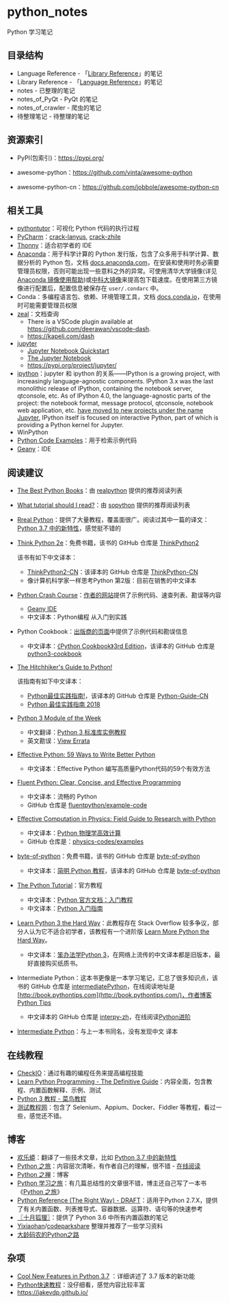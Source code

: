 # python_notes
Python 学习笔记

## 目录结构

- Language Reference - 「[Library Reference](https://docs.python.org/3.7/library/index.html)」的笔记
- Library Reference - 「[Language Reference](https://docs.python.org/3.7/reference/index.html)」的笔记
- notes - 已整理的笔记
- notes_of_PyQt -  PyQt 的笔记
- notes_of_crawler - 爬虫的笔记
- 待整理笔记 - 待整理的笔记

## 资源索引

- PyPI(包索引)：https://pypi.org/

- awesome-python：https://github.com/vinta/awesome-python

- awesome-python-cn：https://github.com/jobbole/awesome-python-cn

## 相关工具

- [pythontutor](http://www.pythontutor.com/index.html)：可视化 Python 代码的执行过程
- [PyCharm](http://www.jetbrains.com/pycharm/)：[crack-lanyus](http://idea.lanyus.com/), [crack-zhile](https://zhile.io/2018/08/22/jetbrains-license-server-crack.html)
- [Thonny](http://thonny.org/)：适合初学者的 IDE
- [Anaconda](https://www.anaconda.com/)：用于科学计算的 Python 发行版，包含了众多用于科学计算、数据分析的 Python 包，文档 [docs.anaconda.com](http://docs.anaconda.com/anaconda/)，在安装和使用时务必需要管理员权限，否则可能出现一些意料之外的异常。可使用清华大学镜像(详见 [Anaconda 镜像使用帮助](https://mirrors.tuna.tsinghua.edu.cn/help/anaconda/))或[中科大镜像](https://mirrors.ustc.edu.cn/)来提高包下载速度。在使用第三方镜像进行配置后，配置信息被保存在 `user/.condarc` 中。
- Conda：多编程语言包、依赖、环境管理工具，文档 [docs.conda.io](https://conda.io/en/latest/)，在使用时可能需要管理员权限
- [zeal](https://zealdocs.org/)：文档查询
  - There is a VSCode plugin available at <https://github.com/deerawan/vscode-dash>.
  - https://kapeli.com/dash
- [jupyter](https://jupyter.org/)
  - [Jupyter Notebook Quickstart](https://jupyter.readthedocs.io/en/latest/content-quickstart.html)
  - [The Jupyter Notebook](https://jupyter-notebook.readthedocs.io/en/stable/index.html)
  - https://pypi.org/project/jupyter/
- [ipython](https://ipython.org/index.html)：jupyter 和 ipython 的关系——IPython is a growing project, with increasingly language-agnostic components. IPython 3.x was the last monolithic release of IPython, containing the notebook server, qtconsole, etc. As of IPython 4.0, the language-agnostic parts of the project: the notebook format, message protocol, qtconsole, notebook web application, etc. <u>have moved to new projects under the name [Jupyter](https://jupyter.org/).</u> IPython itself is focused on interactive Python, part of which is providing a Python kernel for Jupyter.
- WinPython
- [Python Code Examples](https://www.programcreek.com/python/)：用于检索示例代码
- [Geany](https://www.geany.org/)：IDE

## 阅读建议

- [The Best Python Books](https://realpython.com/best-python-books/)：由 [realpython](https://realpython.com) 提供的推荐阅读列表

- [What tutorial should I read?](https://sopython.com/wiki/What_tutorial_should_I_read%3F)：由 [sopython](https://sopython.com/) 提供的推荐阅读列表

- [Rreal Python](https://realpython.com/tutorials/all/)：提供了大量教程，覆盖面很广。阅读过其中一篇的译文：[Python 3.7 中的新特性](https://pythonfun.top/cool-new-features-in-python-3.7-trp/)，感觉挺不错的

- [Think Python 2e](https://greenteapress.com/wp/think-python-2e/)：免费书籍，该书的 GitHub 仓库是 [ThinkPython2](https://github.com/AllenDowney/ThinkPython2/tree/master/code)

  该书有如下中文译本：

  - [ThinkPython2-CN](http://codingpy.com/books/thinkpython2/)：该译本的 GitHub 仓库是 [ThinkPython-CN](https://github.com/bingjin/ThinkPython2-CN)
  - 像计算机科学家一样思考Python 第2版：目前在销售的中文译本

- [Python Crash Course](https://ehmatthes.github.io/pcc/)：[作者的网站](https://ehmatthes.github.io/pcc/)提供了示例代码、速查列表、勘误等内容

  - [Geany IDE](https://www.geany.org/Main/HomePage)
  - 中文译本：Python编程 从入门到实践

- Python Cookbook：[出版商的页面](http://shop.oreilly.com/product/0636920027072.do)中提供了示例代码和勘误信息

  - 中文译本：[《Python Cookbook》3rd Edition](https://python3-cookbook.readthedocs.io/zh_CN/latest/copyright.html)，该译本的 GitHub 仓库是 [python3-cookbook](https://github.com/yidao620c/python3-cookbook)

- [The Hitchhiker's Guide to Python!](https://docs.python-guide.org/)

  该指南有如下中文译本：

  - [Python最佳实践指南!](https://pythonguidecn.readthedocs.io/zh/latest/)，该译本的 GitHub 仓库是 [Python-Guide-CN](https://github.com/Prodesire/Python-Guide-CN)
  - [Python 最佳实践指南 2018](https://pythoncaff.com/docs/python-guide/2018) 

- [Python 3 Module of the Week](https://pymotw.com/3/index.html)

  - 中文翻译：[Python 3 标准库实例教程](https://pythoncaff.com/docs/pymotw)
  - 英文勘误：[View Errata](http://www.oreilly.com/catalog/errata.csp?isbn=0636920032519)

- [Effective Python: 59 Ways to Write Better Python](https://effectivepython.com/)

  - 中文译本：Effective Python 编写高质量Python代码的59个有效方法

- [Fluent Python: Clear, Concise, and Effective Programming](http://shop.oreilly.com/product/0636920032519.do)

  - 中文译本：流畅的 Python
  - GitHub 仓库是 [fluentpython/example-code](https://github.com/fluentpython/example-code)

- [Effective Computation in Physics: Field Guide to Research with Python](http://shop.oreilly.com/product/0636920033424.do)

  - 中文译本：[Python 物理学高效计算](https://www.epubit.com/book/detail/33360)
  - GitHub 仓库是：[physics-codes/examples](https://github.com/physics-codes/examples)

- [byte-of-python](https://python.swaroopch.com/)：免费书籍，该书的 GitHub 仓库是 [byte-of-python](https://github.com/swaroopch/byte-of-python)

  - 中文译本：[简明 Python 教程](https://bop.mol.uno/)，该译本的 GitHub 仓库是 [byte-of-python](https://github.com/LenKiMo/byte-of-python)

- [The Python Tutorial](https://docs.python.org/3.7/tutorial/index.html)：官方教程

  - 中文译本：[Python 官方文档：入门教程](https://learnku.com/docs/tutorial/3.7.0)
  - 中文译本：[Python 入门指南](http://www.pythondoc.com/pythontutorial3/index.html)

- [Learn Python 3 the Hard Way](https://learnpythonthehardway.org/python3/)：此教程存在 Stack Overflow 较多争议，部分人认为它不适合初学者，该教程有一个进阶版 [Learn More Python the Hard Way](https://learncodethehardway.org/more-python-book/)。

  - 中文译本：[笨办法学Python 3](https://item.jd.com/12372646.html?dist=jd)，在网络上流传的中文译本都是旧版本，最好直接购买纸质书。

- Intermediate Python：这本书更像是一本学习笔记，汇总了很多知识点，该书的 GitHub 仓库是 [intermediatePython](https://github.com/yasoob/intermediatePython)，在线阅读地址是 [http://book.pythontips.com](http://book.pythontips.com/)，作者博客 [Python Tips](https://pythontips.com/)

  - 中文译本的 GitHub 仓库是 [interpy-zh](https://github.com/eastlakeside/interpy-zh)，在线阅读[Python进阶](http://interpy.eastlakeside.com/)

- [Intermediate Python](https://leanpub.com/intermediatepython)：与上一本书同名，没有发现中文 译本

## 在线教程

- [CheckIO](https://checkio.org/)：通过有趣的编程任务来提高编程技能
- [Learn Python Programming - The Definitive Guide](https://www.programiz.com/python-programming)：内容全面，包含教程、内置函数解释、示例、测试
- [Python 3 教程 - 菜鸟教程](http://www.runoob.com/python3/python3-tutorial.html)
- [测试教程网](http://www.testclass.net/all)：包含了 Selenium、Appium、Docker、Fiddler 等教程，看过一些，感觉还不错。

## 博客

- [欢乐蟒](https://pythonfun.top/)：翻译了一些技术文章，比如 [Python 3.7 中的新特性](https://pythonfun.top/cool-new-features-in-python-3.7-trp/) 
- [Python 之旅](http://funhacks.net/2017/01/03/explore_python/)：内容层次清晰，有作者自己的理解，很不错 - [在线阅读](https://funhacks.net/explore-python/)
- [Python 之禅](https://foofish.net/)：博客
- [Python 学习之旅](https://segmentfault.com/blog/python3)：有几篇总结性的文章很不错，博主还自己写了一本书《[Python 之旅](http://funhacks.net/2017/01/03/explore_python/)》
- [Python Reference (The Right Way) - DRAFT](https://python-reference.readthedocs.io/en/latest/index.html)：适用于Python 2.7.X，提供了有关内置函数、列表推导式、容器数据、运算符、语句等的快速参考
- [〖十月狐狸〗](https://www.cnblogs.com/sesshoumaru/)：提供了 Python 3.6 中所有内置函数的笔记
- [Yixiaohan](https://github.com/Yixiaohan)/[codeparkshare](https://github.com/Yixiaohan/codeparkshare) 整理并推荐了一些学习资料
- [大龄码农的Python之路](https://www.cnblogs.com/gl1573/)

## 杂项

- [Cool New Features in Python 3.7](https://realpython.com/python37-new-features/) ：详细讲述了 3.7 版本的新功能
- [Python快速教程](https://www.cnblogs.com/vamei/archive/2012/09/13/2682778.html)：没仔细看，感觉内容比较丰富
- https://jakevdp.github.io/